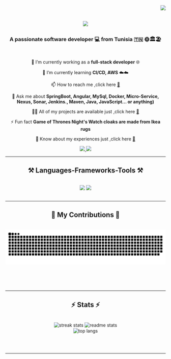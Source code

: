 <img align="right" src="https://visitor-badge.laobi.icu/badge?page_id=salesp07.salesp07" />


<h1 align="center">
    <img src="https://readme-typing-svg.herokuapp.com/?font=Righteous&size=35&center=true&vCenter=true&width=500&height=70&duration=4000&lines=Hi+There!+👋;+I'm+Ayoub+SADDI+😀!;" />
</h1>

<h3 align="center">A passionate software developer 💻 from Tunisia 🇹🇳 🌞🏛️🏖️</h3>

<br/>

<div align="center">
 
 🔭 I’m currently working as a **full-stack developer** 🌐
 
 🌱 I’m currently learning **CI/CD, AWS**  ☁️☁️
 
 📫 How to reach me ,click here  <a href="mailto:ayoubsaddi01@gmail.com">💌</a>

 💬 Ask me about **SpringBoot, Angular, MySql, Docker, Micro-Service, Nexus, Sonar, Jenkins., Maven, Java, JavaScript... or anything)**

 👨‍💻 All of my projects are available just ,click here [🔗](https://github.com/AyoubSADDI?tab=repositories)

 ⚡ Fun fact **Game of Thrones Night's Watch cloaks are made from Ikea rugs**
 
 📄 Know about my experiences just ,click here [🔗](https://drive.google.com/file/d/1PjH8tXU-jJP7ZRVR0D3ryymjISunq9ei/view?usp=drive_link)

 </div>
 
<div align="center"> 
  <a href="https://www.linkedin.com/in/ayoub-saddi/" target="_blank">
    <img src="https://img.shields.io/badge/LinkedIn-0077B5" target="_blank" />
  </a>
  <a href="https://ayoubsaddi.wixsite.com/portfolio" target="_blank">
     <img src="https://img.shields.io/badge/Portfolio-FF5722" target="_blank" /> <!-- sqlite, safari, google-chrome are other good icon options -->
  </a>
</div>

 <hr/>
 
<h2 align="center">⚒️ Languages-Frameworks-Tools ⚒️</h2>
<br/>
<div align="center">
    <img src="https://skillicons.dev/icons?i=react,bootstrap,mui,html,css,vscode,github,figma,tailwind,git,r" />
    <img src="https://skillicons.dev/icons?i=nodejs,python,javascript,typescript,express,firebase,mongodb,c,java,nextjs,mysql,flask,spring,angular" /><br>
</div>

<br/>
<hr/>

<div align="center">
  <h2>🐍 My Contributions 🐍</h2>
  <br>
  <img alt="snake eating my contributions" src="https://raw.githubusercontent.com/salesp07/salesp07/output/github-contribution-grid-snake.svg" />
  
  <br/><br/><br/>
</div>

<hr/>

<h2 align="center">⚡ Stats ⚡</h2>
<br>
<div align=center>
  <img width=390 src="https://github-readme-streak-stats-salesp07.vercel.app/?user=salesp07&count_private=true&theme=react&border_radius=10" alt="streak stats"/>
  <img width=390 src="https://github-readme-stats-salesp07.vercel.app/api?username=salesp07&count_private=true&show_icons=true&theme=react&rank_icon=github&border_radius=10" alt="readme stats" />
  <br/>
  <img width=325 align="center" src="https://github-readme-stats-salesp07.vercel.app/api/top-langs/?username=salesp07&hide=HTML&langs_count=8&layout=compact&theme=react&border_radius=10&size_weight=0.5&count_weight=0.5&exclude_repo=github-readme-stats" alt="top langs" />
</div>

<br/><br/>

<hr/>


<br/>
